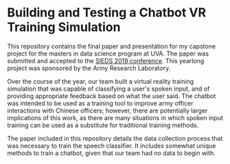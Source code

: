 # Building and Testing a Chatbot VR Training Simulation

This repository contains the final paper and presentation for my capstone project for the masters in data science program at UVA. The paper was submitted and accepted to the [SIEDS 2019 conference](http://bart.sys.virginia.edu/sieds19/). This yearlong project was sponsored by the Army Research Laboratory.

Over the course of the year, our team built a virtual reality training simulation that was capable of classifying a user's spoken input, and of providing appropriate feedback based on what the user said. The chatbot was intended to be used as a training tool to improve army officer interactions with Chinese officers; however, there are potentially larger implications of this work, as there are many situations in which spoken input training can be used as a substitute for traditional training methods.

The paper included in this repository details the data collection process that was necessary to train the speech classifier. It includes somewhat unique methods to train a chatbot, given that our team had no data to begin with.
